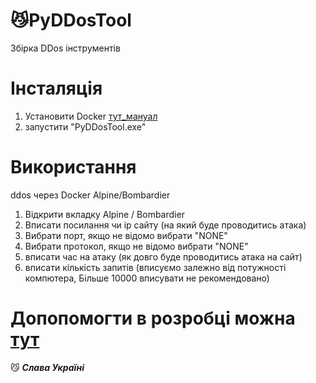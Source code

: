 # 😼PyDDosTool
Збірка DDos інструментів

# Інсталяція

1. Установити Docker [тут_мануал](https://docs.docker.com/desktop/windows/install/#install-docker-desktop-on-windows)
2. запустити "PyDDosTool.exe"

# Використання
 
ddos через Docker Alpine/Bombardier

1. Відкрити вкладку Alpine / Bombardier
2. Вписати посилання чи ip сайту (на який буде проводитись атака)
3. Вибрати порт, якщо не відомо вибрати "NONE"
4. Вибрати протокол, якщо не відомо вибрати "NONE"
5. вписати час на атаку (як довго буде проводитись атака на сайт)
6. вписати кількість запитів (вписуємо залежно від потужності компютера, Більше 10000 вписувати не рекомендовано)
# Допопомогти в розробці можна [тут](https://t.me/andrysaliv)
😼 ***Слава Україні***
